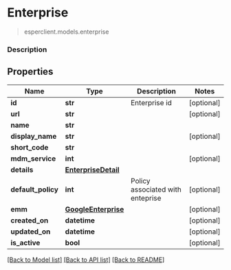 # Enterprise
> esperclient.models.enterprise

### Description

## Properties
Name | Type | Description | Notes
------------ | ------------- | ------------- | -------------
**id** | **str** | Enterprise id | [optional] 
**url** | **str** |  | [optional] 
**name** | **str** |  | 
**display_name** | **str** |  | [optional] 
**short_code** | **str** |  | 
**mdm_service** | **int** |  | [optional] 
**details** | [**EnterpriseDetail**](EnterpriseDetail.md) |  | 
**default_policy** | **int** | Policy associated with enteprise | [optional] 
**emm** | [**GoogleEnterprise**](GoogleEnterprise.md) |  | [optional] 
**created_on** | **datetime** |  | [optional] 
**updated_on** | **datetime** |  | [optional] 
**is_active** | **bool** |  | [optional] 

[[Back to Model list]](../README.md#documentation-for-models) [[Back to API list]](../README.md#documentation-for-api-endpoints) [[Back to README]](../README.md)


